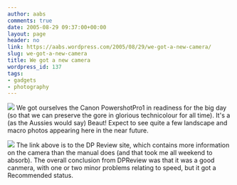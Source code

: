 ```yaml
---
author: aabs
comments: true
date: 2005-08-29 09:37:00+00:00
layout: page
header: no
link: https://aabs.wordpress.com/2005/08/29/we-got-a-new-camera/
slug: we-got-a-new-camera
title: We got a new camera
wordpress_id: 137
tags:
- gadgets
- photography
---
```


[![](http://www.dpreview.com/reviews/CanonPro1/Images/frontview-001.jpg)](http://www.dpreview.com/reviews/CanonPro1/Images/frontview-001.jpg)
We got ourselves the Canon PowershotPro1 in readiness for the big day (so that we can preserve the gore in glorious technicolour for all time). It's a (as the Aussies would say) Beaut! Expect to see quite a few landscape and macro photos appearing here in the near future.

[![](http://www.dpreview.com/reviews/CanonPro1/Images/Supplied/pro1_cut_through1-001.jpg)](http://www.dpreview.com/reviews/CanonPro1/Images/Supplied/pro1_cut_through1-001.jpg) The link above is to the DP Review site, which contains more information on the camera than the manual does (and that took me all weekend to absorb). The overall conclusion from DPReview was that it was a good canmera, with one or two minor problems relating to speed, but it got a Recommended status.
